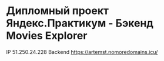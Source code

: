 # Дипломный проект Яндекс.Практикум - Бэкенд  Movies Explorer

IP 51.250.24.228
Backend https://artemst.nomoredomains.icu/
